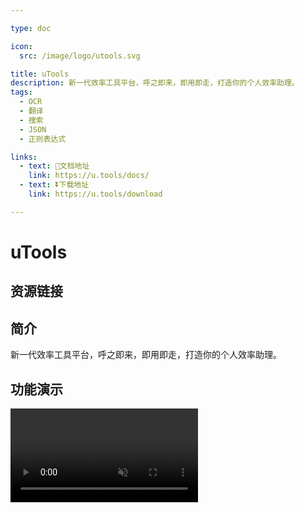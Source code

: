 ```yaml
---

type: doc

icon:
  src: /image/logo/utools.svg

title: uTools
description: 新一代效率工具平台，呼之即来，即用即走，打造你的个人效率助理。
tags:
  - OCR
  - 翻译
  - 搜索
  - JSON
  - 正则表达式

links:
  - text: 📖文档地址
    link: https://u.tools/docs/
  - text: ⏬下载地址
    link: https://u.tools/download

---
```


<ShowLogo />

# uTools

<ShowTags />

<ShowBreadcrumb />

## 资源链接

<ShowLinks />

## 简介

新一代效率工具平台，呼之即来，即用即走，打造你的个人效率助理。

## 功能演示

<video src="https://res.u-tools.cn/upload/v5/utools5.0.mp4" controls="controls" autoplay="autoplay" muted="muted"/>
